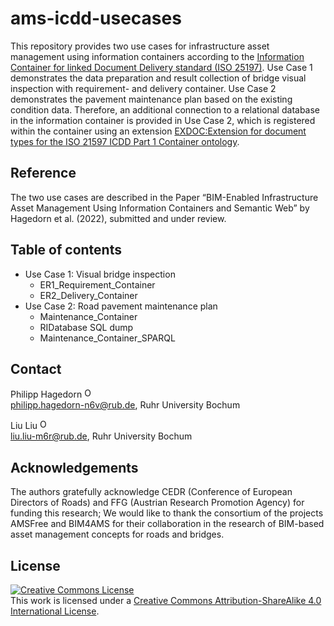 # ams-icdd-usecases
This repository provides two use cases for infrastructure asset management using information containers according to the [Information Container for linked Document Delivery standard (ISO 25197)](https://www.iso.org/standard/74389.html). Use Case 1 demonstrates the data preparation and result collection of bridge visual inspection with requirement- and delivery container. Use Case 2 demonstrates the pavement maintenance plan based on the existing condition data. Therefore, an additional connection to a relational database in the information container is provided in Use Case 2, which is registered within the container using an extension [EXDOC:Extension for document types for the ISO 21597 ICDD Part 1 Container ontology](https://icdd.vm.rub.de/ontology/icdd/ExtendedDocument/).

## Reference
The two use cases are described in the Paper “BIM-Enabled Infrastructure Asset Management Using Information Containers and Semantic Web” by Hagedorn et al. (2022), submitted and under review. 

## Table of contents
- Use Case 1: Visual bridge inspection
   -  ER1_Requirement_Container
   -  ER2_Delivery_Container
- Use Case 2: Road pavement maintenance plan
   -  Maintenance_Container
   -  RIDatabase SQL dump
   -  Maintenance_Container_SPARQL

## Contact
Philipp Hagedorn <a href="https://orcid.org/0000-0002-6249-243X">
<img alt="ORCID logo" src="https://info.orcid.org/wp-content/uploads/2019/11/orcid_16x16.png" width="16" height="16" /></a>  
[philipp.hagedorn-n6v@rub.de](mailto:philipp.hagedorn-n6v@rub.de), Ruhr University Bochum

Liu Liu <a href="https://orcid.org/0000-0001-5907-7609">
<img alt="ORCID logo" src="https://info.orcid.org/wp-content/uploads/2019/11/orcid_16x16.png" width="16" height="16" /></a>  
[liu.liu-m6r@rub.de](mailto:liu.liu-m6r@rub.de), Ruhr University Bochum

## Acknowledgements
The authors gratefully acknowledge CEDR (Conference of European Directors of Roads) and FFG (Austrian Research Promotion Agency) for funding this research; We would like to thank the consortium of the projects AMSFree and BIM4AMS for their collaboration in the research of BIM-based asset management concepts for roads and bridges.

## License
<a rel="license" href="http://creativecommons.org/licenses/by-sa/4.0/"><img alt="Creative Commons License" style="border-width:0" src="https://i.creativecommons.org/l/by-sa/4.0/88x31.png" /></a><br />This work is licensed under a <a rel="license" href="http://creativecommons.org/licenses/by-sa/4.0/">Creative Commons Attribution-ShareAlike 4.0 International License</a>.

